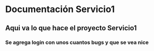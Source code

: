 # Documentación Servicio1

## Aqui va lo que hace el proyecto Servicio1

### Se agrega login con unos cuantos bugs y que se vea nice